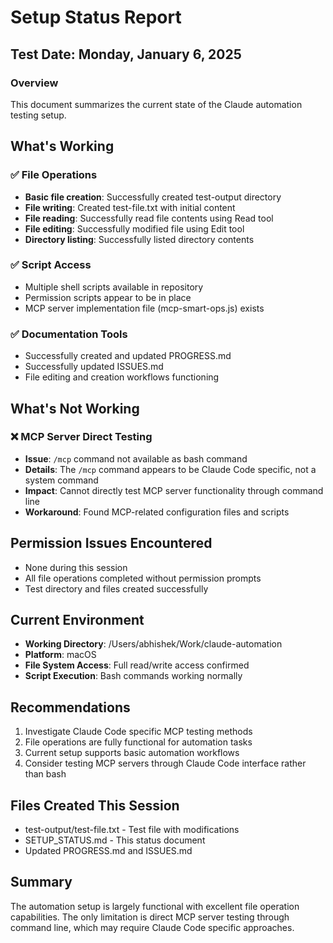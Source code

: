 # Setup Status Report

## Test Date: Monday, January 6, 2025

### Overview
This document summarizes the current state of the Claude automation testing setup.

## What's Working

### ✅ File Operations
- **Basic file creation**: Successfully created test-output directory
- **File writing**: Created test-file.txt with initial content
- **File reading**: Successfully read file contents using Read tool
- **File editing**: Successfully modified file using Edit tool
- **Directory listing**: Successfully listed directory contents

### ✅ Script Access
- Multiple shell scripts available in repository
- Permission scripts appear to be in place
- MCP server implementation file (mcp-smart-ops.js) exists

### ✅ Documentation Tools
- Successfully created and updated PROGRESS.md
- Successfully updated ISSUES.md
- File editing and creation workflows functioning

## What's Not Working

### ❌ MCP Server Direct Testing
- **Issue**: `/mcp` command not available as bash command
- **Details**: The `/mcp` command appears to be Claude Code specific, not a system command
- **Impact**: Cannot directly test MCP server functionality through command line
- **Workaround**: Found MCP-related configuration files and scripts

## Permission Issues Encountered
- None during this session
- All file operations completed without permission prompts
- Test directory and files created successfully

## Current Environment
- **Working Directory**: /Users/abhishek/Work/claude-automation
- **Platform**: macOS
- **File System Access**: Full read/write access confirmed
- **Script Execution**: Bash commands working normally

## Recommendations
1. Investigate Claude Code specific MCP testing methods
2. File operations are fully functional for automation tasks
3. Current setup supports basic automation workflows
4. Consider testing MCP servers through Claude Code interface rather than bash

## Files Created This Session
- test-output/test-file.txt - Test file with modifications
- SETUP_STATUS.md - This status document
- Updated PROGRESS.md and ISSUES.md

## Summary
The automation setup is largely functional with excellent file operation capabilities. The only limitation is direct MCP server testing through command line, which may require Claude Code specific approaches.